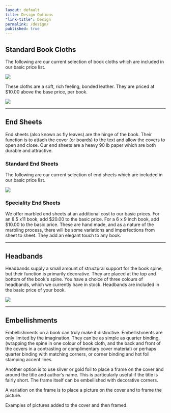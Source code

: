 ```yaml
---
layout: default
title: Design Options
"link-title": Design
permalink: /design/
published: true
---
```


## Standard Book Cloths
The following are our current selection of book cloths which are included in our basic price list.

![](http://placehold.it/500x200)

These cloths are a soft, rich feeling, bonded leather. They are priced at $10.00 above the base price, per book.

![](http://placehold.it/500x200)

***

## End Sheets

End sheets (also known as fly leaves) are the hinge of the book. Their function is to attach the cover (or boards) to the text and allow the covers to open and close. Our end sheets are a heavy 90 lb paper which are both durable and attractive.

### Standard End Sheets

The following are our current selection of end sheets which are included in our basic price list.

![](http://placehold.it/500x200)

### Speciality End Sheets

We offer marbled end sheets at an additional cost to our basic prices. For an 8.5 x11 book, add $20.00 to the basic price. For a 6 x 9 inch book, add $10.00 to the basic price. These are hand made, and as a nature of the marbling process, there will be some variations and imperfections from sheet to sheet. They add an elegant touch to any book.

***

## Headbands

Headbands supply a small amount of structural support for the book spine, but their function is primarily decorative. They are placed at the top and bottom of the book's spine. You have a choice of three colours of headbands, which we currently have in stock. Headbands are included in the basic price of your book.

![](http://placehold.it/500x200)

***

## Embellishments

Embellishments on a book can truly make it distinctive. Embellishments are only limited by the imagination. They can be as simple as quarter binding, (wrapping the spine in one colour of book cloth, and the back and front of the covers in a contrasting or complimentary cover material) or perhaps quarter binding with matching corners, or corner binding and hot foil stamping accent lines.

[](http://placehold.it/500x200)

Another option is to use silver or gold foil to place a frame on the cover and around the title and author’s name. This is particularly useful if the title is fairly short. The frame itself can be embellished with decorative corners.

A variation on the frame is to place a picture on the cover and to frame the picture.

[](http://placehold.it/500x200)

Examples of pictures added to the cover and then framed.



